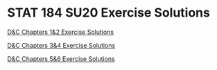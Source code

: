 # STAT 184 SU20 Exercise Solutions


[D&C Chapters 1&2 Exercise Solutions](https://emilystrong.github.io/STAT184/DC_Exercises_Chapters_1_-_2-Solutions.html)

[D&C Chapters 3&4 Exercise Solutions](https://emilystrong.github.io/STAT184/DC_Exercises_Chapters_3_-_4_Solutions.html)

[D&C Chapters 5&6 Exercise Solutions](https://emilystrong.github.io/STAT184/DC_Exercises_Chapters_5_-_6_Solutions.html)
